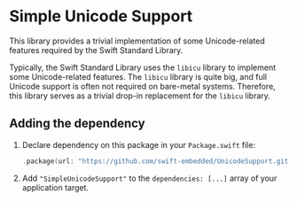 # Simple Unicode Support

This library provides a trivial implementation of some Unicode-related features required by the Swift Standard Library.

Typically, the Swift Standard Library uses the `libicu` library to implement some Unicode-related features. The `libicu` library is quite big, and full Unicode support is often not required on bare-metal systems. Therefore, this library serves as a trivial drop-in replacement for the `libicu` library.

## Adding the dependency

1. Declare dependency on this package in your `Package.swift` file:

    ```Swift
    .package(url: "https://github.com/swift-embedded/UnicodeSupport.git", .branch("master")),
    ```

2. Add `"SimpleUnicodeSupport"` to the `dependencies: [...]` array of your application target.

